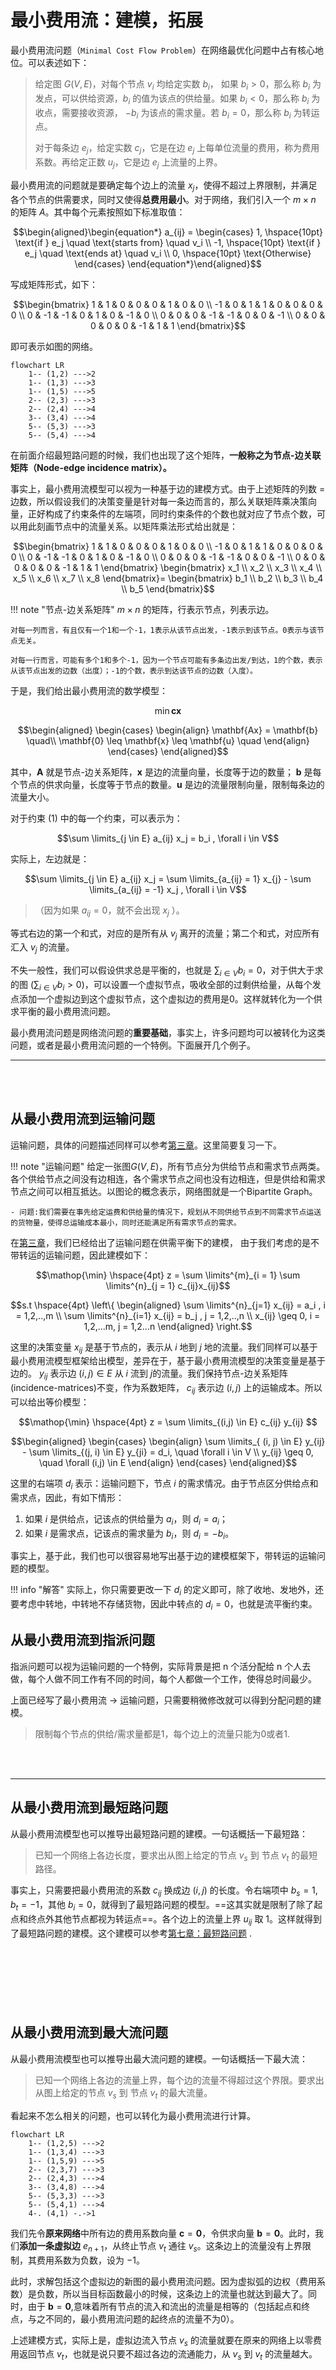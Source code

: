 # 最小费用流：建模，拓展

最小费用流问题（`Minimal Cost Flow Problem`）在网络最优化问题中占有核心地位。可以表述如下：

> 给定图 $G(V,E)$，对每个节点 $v_i$ 均给定实数 $b_i$， 如果 $b_i > 0$，那么称 $b_i$ 为发点，可以供给资源，$b_i$ 的值为该点的供给量。如果 $b_i < 0$，那么称 $b_i$ 为收点，需要接收资源， $-b_i$ 为该点的需求量。若  $b_i = 0$，那么称 $b_i$ 为转运点。
>
> 对于每条边 $e_j$，给定实数 $c_j$，它是在边 $e_j$ 上每单位流量的费用，称为费用系数。再给定正数 $u_j$，它是边 $e_j$ 上流量的上界。


最小费用流的问题就是要确定每个边上的流量 $x_j$，使得不超过上界限制，并满足各个节点的供需要求，同时又使得**总费用最小**。对于网络，我们引入一个 $m \times n$ 的矩阵 $A$。其中每个元素按照如下标准取值：

$$\begin{aligned}\begin{equation*}
a_{ij} = \begin{cases}
1, \hspace{10pt} \text{if } e_j \quad \text{starts from} \quad v_i \\
-1, \hspace{10pt} \text{if } e_j \quad \text{ends at} \quad v_i \\
0, \hspace{10pt} \text{Otherwise}
\end{cases}
\end{equation*}\end{aligned}$$

写成矩阵形式，如下：

$$\begin{bmatrix} 1 & 1 & 0 & 0 & 0 & 1 & 0 & 0 \\ -1 & 0 & 1 & 1 & 0 &  0 & 0 & 0 \\  0 & -1 & -1 & 0 & 1 & 0 & -1 & 0 \\ 0 & 0 & 0 & -1 & -1 & 0 & 0 & -1 \\ 0 & 0 & 0 & 0 & 0 & -1 & 1 & 1 \end{bmatrix}$$

即可表示如图的网络。

```mermaid
flowchart LR
    1-- (1,2) --->2
    1-- (1,3) --->3
    1-- (1,5) --->5
    2-- (2,3) --->3
    2-- (2,4) --->4
    3-- (3,4) --->4
    5-- (5,3) --->3
    5-- (5,4) --->4
```

在前面介绍最短路问题的时候，我们也出现了这个矩阵，**一般称之为节点-边关联矩阵（Node-edge incidence matrix）。** 

事实上，最小费用流模型可以视为一种基于边的建模方式。由于上述矩阵的列数 = 边数，所以假设我们的决策变量是针对每一条边而言的，那么关联矩阵乘决策向量，正好构成了约束条件的左端项，同时约束条件的个数也就对应了节点个数，可以用此刻画节点中的流量关系。以矩阵乘法形式给出就是：

$$\begin{bmatrix} 1 & 1 & 0 & 0 & 0 & 1 & 0 & 0 \\ -1 & 0 & 1 & 1 & 0 &  0 & 0 & 0 \\  0 & -1 & -1 & 0 & 1 & 0 & -1 & 0 \\ 0 & 0 & 0 & -1 & -1 & 0 & 0 & -1 \\ 0 & 0 & 0 & 0 & 0 & -1 & 1 & 1 \end{bmatrix} \begin{bmatrix} x_1 \\ x_2 \\ x_3 \\ x_4 \\ x_5 \\ x_6 \\ x_7 \\ x_8 \end{bmatrix}= \begin{bmatrix} b_1 \\ b_2 \\ b_3 \\ b_4 \\ b_5 \end{bmatrix}$$


!!! note "节点-边关系矩阵"
    $m \times n$ 的矩阵，行表示节点，列表示边。

    对每一列而言，有且仅有一个1和一个-1，1表示从该节点出发，-1表示到该节点。0表示与该节点无关。

    对每一行而言，可能有多个1和多个-1，因为一个节点可能有多条边出发/到达，1的个数，表示从该节点出发的边数（出度）；-1的个数，表示到达该节点的边数（入度）。



于是，我们给出最小费用流的数学模型：

$$\min \mathbf{cx}$$

$$\begin{aligned}
\begin{cases}
\begin{align}
\mathbf{Ax} = \mathbf{b} \quad\\
\mathbf{0} \leq \mathbf{x} \leq \mathbf{u} \quad
\end{align}
\end{cases}
\end{aligned}$$

其中，$\mathbf{A}$ 就是节点-边关系矩阵，$\mathbf{x}$ 是边的流量向量，长度等于边的数量； $\mathbf{b}$ 是每个节点的供求向量，长度等于节点的数量。$\mathbf{u}$ 是边的流量限制向量，限制每条边的流量大小。

对于约束 (1) 中的每一个约束，可以表示为：

$$\sum \limits_{j \in E} a_{ij} x_j = b_i , \forall i \in V$$

实际上，左边就是：

$$\sum \limits_{j \in E} a_{ij} x_j = \sum \limits_{a_{ij} = 1} x_{j} - \sum \limits_{a_{ij} = -1} x_j  , \forall i \in V$$

>（因为如果 $a_{ij} = 0$，就不会出现 $x_j$ ）。

等式右边的第一个和式，对应的是所有从 $v_j$ 离开的流量；第二个和式，对应所有汇入 $v_j$ 的流量。 

不失一般性，我们可以假设供求总是平衡的，也就是 $\sum_{i \in V} b_i = 0$，对于供大于求的图 ($\sum_{i \in V} b_i > 0$)，可以设置一个虚拟节点，吸收全部的过剩供给量，从每个发点添加一个虚拟边到这个虚拟节点，这个虚拟边的费用是0。这样就转化为一个供求平衡的最小费用流问题。

最小费用流问题是网络流问题的**重要基础**，事实上，许多问题均可以被转化为这类问题，或者是最小费用流问题的一个特例。下面展开几个例子。

---

<br><br>


## 从最小费用流到运输问题

运输问题，具体的问题描述同样可以参考[第三章](./Chapter3.md)。这里简要复习一下。

!!! note "运输问题"
    给定一张图$G(V,E)$，所有节点分为供给节点和需求节点两类。各个供给节点之间没有边相连，各个需求节点之间也没有边相连，但是供给和需求节点之间可以相互抵达。以图论的概念表示，网络图就是一个Bipartite Graph。

    - 问题:我们需要在事先给定运费和供给量的情况下，规划从不同供给节点到不同需求节点运送的货物量，使得总运输成本最小，同时还能满足所有需求节点的需求。

在[第三章](./Chapter3.md)，我们已经给出了运输问题在供需平衡下的建模， 由于我们考虑的是不带转运的运输问题，因此建模如下：

$$\mathop{\min} \hspace{4pt} z = \sum \limits^{m}_{i = 1} \sum \limits^{n}_{j = 1} c_{ij}x_{ij}$$

$$s.t \hspace{4pt} \left\{ \begin{aligned} \sum \limits^{n}_{j=1} x_{ij} = a_i , i = 1,2,..,m \\ \sum \limits^{n}_{i=1} x_{ij} = b_j , j = 1,2,..,n   \\  x_{ij} \geq 0, i = 1,2,...m, j = 1,2...n  \end{aligned}  \right.$$

这里的决策变量 $x_{ij}$ 是基于节点的，表示从 $i$ 地到 $j$ 地的流量。我们同样可以基于最小费用流模型框架给出模型，差异在于，基于最小费用流模型的决策变量是基于边的。 $y_{ij}$ 表示边 $(i,j) \in E$ 从 $i$ 流到 $j$的流量。我们保持节点-边关系矩阵 (incidence-matrices)不变，作为系数矩阵， $c_{ij}$ 表示边 $(i,j)$ 上的运输成本。所以可以给出等价模型：

$$\mathop{\min} \hspace{4pt} z = \sum \limits_{(i,j) \in E} c_{ij} y_{ij} $$

$$\begin{aligned}
\begin{cases}
\begin{align}
\sum \limits_{ (i, j) \in E} y_{ij} - \sum \limits_{(j, i) \in E} y_{ji} = d_i, \quad \forall i \in V \\
y_{ij} \geq 0, \quad \forall (i,j) \in E
\end{align}
\end{cases}
\end{aligned}$$

这里的右端项 $d_i$ 表示：运输问题下，节点 $i$ 的需求情况。由于节点区分供给点和需求点，因此，有如下情形：

1. 如果 $i$ 是供给点，记该点的供给量为  $a_i$，则 $d_i = a_i$；
2. 如果 $i$ 是需求点，记该点的需求量为 $b_i$，则 $d_i = -b_i$。

事实上，基于此，我们也可以很容易地写出基于边的建模框架下，带转运的运输问题的模型。

!!! info "解答"
    实际上，你只需要更改一下  $d_i$ 的定义即可，除了收地、发地外，还要考虑中转地，中转地不存储货物，因此中转点的 $d_i = 0$，也就是流平衡约束。

## 从最小费用流到指派问题

指派问题可以视为运输问题的一个特例，实际背景是把 n 个活分配给 n 个人去做，每个人做不同工作有不同的时间，每个人都做一个工作，使得总时间最少。

上面已经写了最小费用流 -> 运输问题，只需要稍微修改就可以得到分配问题的建模。

> 限制每个节点的供给/需求量都是1，每个边上的流量只能为0或者1.

<br>
<br>

----

## 从最小费用流到最短路问题

从最小费用流模型也可以推导出最短路问题的建模。一句话概括一下最短路：

> 已知一个网络上各边长度，要求出从图上给定的节点 $v_s$ 到 节点 $v_t$ 的最短路径。

事实上，只需要把最小费用流的系数 $c_{ij}$ 换成边 $(i,j)$ 的长度。令右端项中 $b_s = 1, b_t = -1$，其他 $b_i = 0$，就得到了最短路问题的模型。==这其实就是限制了除了起点和终点外其他节点都视为转运点==。各个边上的流量上界 $u_{ij}$ 取 1。这样就得到了最短路问题的建模。这个建模可以参考[第七章：最短路问题](./Chapter7.md) .

<br><br><br>
---

## 从最小费用流到最大流问题

从最小费用流模型也可以推导出最大流问题的建模。一句话概括一下最大流：

> 已知一个网络上各边的流量上界，每个边的流量不得超过这个界限。要求出从图上给定的节点 $v_s$ 到 节点 $v_t$ 的最大流量。

看起来不怎么相关的问题，也可以转化为最小费用流进行计算。


```mermaid
flowchart LR
    1-- (1,2,5) --->2
    1-- (1,3,4) --->3
    1-- (1,5,9) --->5
    2-- (2,3,7) --->3
    2-- (2,4,3) --->4
    3-- (3,4,8) --->4
    5-- (5,3,3) --->3
    5-- (5,4,1) --->4
    4-. (4,1) -.->1
```

我们先令**原来网络**中所有边的费用系数向量 $\mathbf{c} = \mathbf{0}$，令供求向量 $\mathbf{b} = \mathbf{0}$。此时，我们**添加一条虚拟边** $e_{n+1}$，从终止节点 $v_t$ 通往 $v_s$。这条边上的流量没有上界限制，其费用系数为负数，设为 $-1$。

此时，求解包括这个虚拟边的新图的最小费用流问题。因为虚拟弧的边权（费用系数）是负数，所以当目标函数最小的时候，这条边上的流量也就达到最大了。同时，由于 $\mathbf{b} = \mathbf{0}$,意味着所有节点的流入和流出的流量是相等的（包括起点和终点，与之不同的，最小费用流问题的起终点的流量不为0）。

上述建模方式，实际上是，虚拟边流入节点 $v_s$ 的流量就要在原来的网络上以零费用返回节点 $v_t$，也就是说只要不超过各边的流通能力，从 $v_s$ 到 $v_t$ 的流量越大。